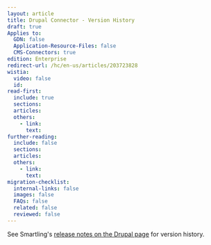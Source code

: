 ```yaml
---
layout: article
title: Drupal Connector - Version History
draft: true
Applies to:
  GDN: false
  Application-Resource-Files: false
  CMS-Connectors: true
edition: Enterprise
redirect-url: /hc/en-us/articles/203723828
wistia:
  video: false
  id:
read-first:
  include: true
  sections:
  articles:
  others:
    - link:
      text:
further-reading:
  include: false
  sections:
  articles:
  others:
    - link:
      text:
migration-checklist:
  internal-links: false
  images: false
  FAQs: false
  related: false
  reviewed: false
---
```



See Smartling's [release notes on the Drupal page](https://www.drupal.org/node/2345891/release) for version history.